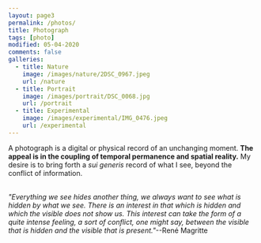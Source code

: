 ```yaml
---
layout: page3
permalink: /photos/
title: Photograph
tags: [photo]
modified: 05-04-2020
comments: false
galleries:
  - title: Nature
    image: /images/nature/2DSC_0967.jpeg
    url: /nature
  - title: Portrait
    image: /images/portrait/DSC_0068.jpg
    url: /portrait
  - title: Experimental
    image: /images/experimental/IMG_0476.jpeg
    url: /experimental
---
```


A photograph is a digital or physical record of an unchanging moment. **The appeal is in the coupling of temporal permanence and spatial reality.** My desire is to bring forth a *sui generis* record of what I see, beyond the conflict of information.
<br/>
<br/>


_"Everything we see hides another thing, we always want to see what is hidden by what we see. There is an interest in that which is hidden and which the visible does not show us. This interest can take the form of a quite intense feeling, a sort of conflict, one might say, between the visible that is hidden and the visible that is present."_--René Magritte
